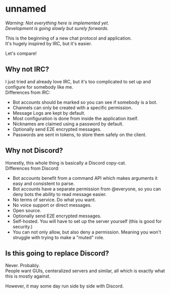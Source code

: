 # unnamed

*Warning: Not everything here is implemented yet.  
Development is going slowly but surely forwards.*

This is the beginning of a new chat protocol and application.  
It's hugely inspired by IRC, but it's easier.

Let's compare!  

## Why not IRC?

I just tried and already love IRC, but it's too complicated to set up and configure for somebody like me.  
Differences from IRC:

- Bot accounts should be marked so you can see if somebody is a bot.
- Channels can only be created with a specific permission.
- Message Logs are kept by default.
- Most configuration is done from inside the application itself.
- Nicknames are claimed using a password by default.
- Optionally send E2E encrypted messages.
- Passwords are sent in tokens, to store them safely on the client.

## Why not Discord?

Honestly, this whole thing is basically a Discord copy-cat.  
Differences from Discord:

- Bot accounts benefit from a command API which makes arguments it easy and consistent to parse.
- Bot accounts have a separate permission from @everyone, so you can deny bots the ability to read message easier.
- No terms of service. Do what you want.
- No voice support or direct messages.
- Open source.
- Optionally send E2E encrypted messages.
- Self-hosted. You will have to set up the server yourself (this is good for security.)
- You can not only allow, but also deny a permission. Meaning you won't struggle with trying to make a "muted" role.

## Is this going to replace Discord?

Never. Probably.  
People want GUIs, centeralized servers and similar,
all which is exactly what this is mostly against.

However, it may some day run side by side with Discord.
